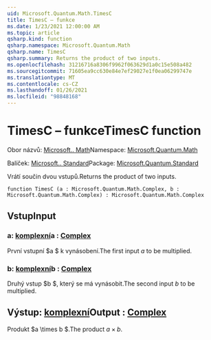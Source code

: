 ```yaml
---
uid: Microsoft.Quantum.Math.TimesC
title: TimesC – funkce
ms.date: 1/23/2021 12:00:00 AM
ms.topic: article
qsharp.kind: function
qsharp.namespace: Microsoft.Quantum.Math
qsharp.name: TimesC
qsharp.summary: Returns the product of two inputs.
ms.openlocfilehash: 31216716a8306f9962f063629d1a0c15e508a482
ms.sourcegitcommit: 71605ea9cc630e84e7ef29027e1f0ea06299747e
ms.translationtype: MT
ms.contentlocale: cs-CZ
ms.lasthandoff: 01/26/2021
ms.locfileid: "98848168"
---
```

# <a name="timesc-function"></a><span data-ttu-id="e0dd5-102">TimesC – funkce</span><span class="sxs-lookup"><span data-stu-id="e0dd5-102">TimesC function</span></span>

<span data-ttu-id="e0dd5-103">Obor názvů: [Microsoft.. Math](xref:Microsoft.Quantum.Math)</span><span class="sxs-lookup"><span data-stu-id="e0dd5-103">Namespace: [Microsoft.Quantum.Math](xref:Microsoft.Quantum.Math)</span></span>

<span data-ttu-id="e0dd5-104">Balíček: [Microsoft.. Standard](https://nuget.org/packages/Microsoft.Quantum.Standard)</span><span class="sxs-lookup"><span data-stu-id="e0dd5-104">Package: [Microsoft.Quantum.Standard](https://nuget.org/packages/Microsoft.Quantum.Standard)</span></span>


<span data-ttu-id="e0dd5-105">Vrátí součin dvou vstupů.</span><span class="sxs-lookup"><span data-stu-id="e0dd5-105">Returns the product of two inputs.</span></span>

```qsharp
function TimesC (a : Microsoft.Quantum.Math.Complex, b : Microsoft.Quantum.Math.Complex) : Microsoft.Quantum.Math.Complex
```


## <a name="input"></a><span data-ttu-id="e0dd5-106">Vstup</span><span class="sxs-lookup"><span data-stu-id="e0dd5-106">Input</span></span>

### <a name="a--complex"></a><span data-ttu-id="e0dd5-107">a: [komplexní](xref:Microsoft.Quantum.Math.Complex)</span><span class="sxs-lookup"><span data-stu-id="e0dd5-107">a : [Complex](xref:Microsoft.Quantum.Math.Complex)</span></span>

<span data-ttu-id="e0dd5-108">První vstupní $a $ k vynásobení.</span><span class="sxs-lookup"><span data-stu-id="e0dd5-108">The first input $a$ to be multiplied.</span></span>


### <a name="b--complex"></a><span data-ttu-id="e0dd5-109">b: [komplexní](xref:Microsoft.Quantum.Math.Complex)</span><span class="sxs-lookup"><span data-stu-id="e0dd5-109">b : [Complex](xref:Microsoft.Quantum.Math.Complex)</span></span>

<span data-ttu-id="e0dd5-110">Druhý vstup $b $, který se má vynásobit.</span><span class="sxs-lookup"><span data-stu-id="e0dd5-110">The second input $b$ to be multiplied.</span></span>



## <a name="output--complex"></a><span data-ttu-id="e0dd5-111">Výstup: [komplexní](xref:Microsoft.Quantum.Math.Complex)</span><span class="sxs-lookup"><span data-stu-id="e0dd5-111">Output : [Complex](xref:Microsoft.Quantum.Math.Complex)</span></span>

<span data-ttu-id="e0dd5-112">Produkt $a \times b $.</span><span class="sxs-lookup"><span data-stu-id="e0dd5-112">The product $a \times b$.</span></span>